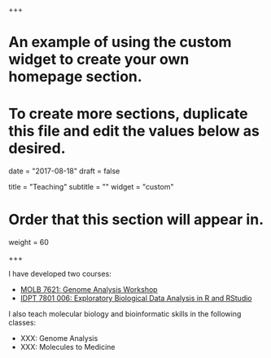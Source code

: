 +++
# An example of using the custom widget to create your own homepage section.
# To create more sections, duplicate this file and edit the values below as desired.

date = "2017-08-18"
draft = false

title = "Teaching"
subtitle = ""
widget = "custom"

# Order that this section will appear in.
weight = 60

+++

I have developed two courses:

- [MOLB 7621: Genome Analysis Workshop](http://molb7621.github.io)
- [IDPT 7801 006: Exploratory Biological Data Analysis in R and RStudio](https://ucdenver.instructure.com/courses/381582/assignments/syllabus)

I also teach molecular biology and bioinformatic skills in the following classes:

- XXX: Genome Analysis
- XXX: Molecules to Medicine
